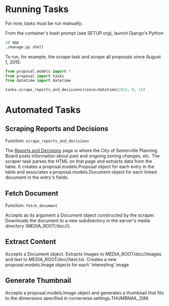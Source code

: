 Running Tasks
==========

For now, tasks must be run manually:

From the container's bash prompt (see SETUP.org), launch Django's Python 

```bash
cd app
./manage.py shell

```

To run, for example, the scrape task and scrape all proposals since
August 1, 2015:

```python
from proposal.models import *
from proposal import tasks
from datetime import datetime

tasks.scrape_reports_and_decisions(since=datetime(2015, 8, 1))
```

Automated Tasks
==========

Scraping Reports and Decisions
----------

Function: `scrape_reports_and_decisions`

The [Reports and Decisions](www.somervillema.gov/departments/planning-board/reports-and-decisions/robots) page is where the City of Somerville
Planning Board posts information about past and ongoing zoning changes,
etc. The scraper task parses the HTML on that page and extracts data
from the table. It creates a proposal.models.Proposal object for each
entry in the table and associates a proposal.models.Document object for
each linked document in the entry's fields.

Fetch Document
----------

Function: `fetch_document`

Accepts as its argument a Document object constructed by the
scraper. Downloads the document to a new subdirectory in the server's
media directory (MEDIA_ROOT/doc/<id>/).

Extract Content
----------

Accepts a Document object. Extracts images to MEDIA_ROOT/doc/<id>/images
and text to MEDIA_ROOT/doc/<id>/text.txt. Creates a new
proposal.models.Image objects for each 'interesting' image 

Generate Thumbnail
----------

Accepts a proposal.models.Image object and generates a thumbnail that
fits to the dimensions specified in cornerwise.settings.THUMBNAIL_DIM.

